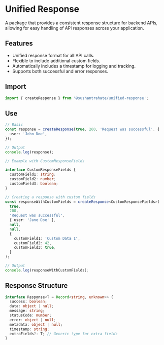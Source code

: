 # Unified Response

A package that provides a consistent response structure for backend APIs, allowing for easy handling of API responses across your application.

## Features

- Unified response format for all API calls.
- Flexible to include additional custom fields.
- Automatically includes a timestamp for logging and tracking.
- Supports both successful and error responses.

## Import

```typescript
import { createResponse } from '@sushantrahate/unified-response';
```

## Use

```typescript
// Basic
const response = createResponse(true, 200, 'Request was successful', {
  user: 'John Doe',
});

// Output
console.log(response);
```

```typescript
// Example with CustomResponseFields

interface CustomResponseFields {
  customField1: string;
  customField2: number;
  customField3: boolean;
}

// Creating a response with custom fields
const responseWithCustomFields = createResponse<CustomResponseFields>(
  true,
  200,
  'Request was successful',
  { user: 'Jane Doe' },
  null,
  null,
  {
    customField1: 'Custom Data 1',
    customField2: 42,
    customField3: true,
  }
);

// Output
console.log(responseWithCustomFields);
```

## Response Structure

```typescript
interface Response<T = Record<string, unknown>> {
  success: boolean;
  data: object | null;
  message: string;
  statusCode: number;
  error: object | null;
  metadata: object | null;
  timestamp: string;
  extraFields?: T; // Generic type for extra fields
}
```
